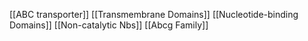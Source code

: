[[ABC transporter]]
[[Transmembrane Domains]]
[[Nucleotide-binding Domains]]
[[Non-catalytic Nbs]]
[[Abcg Family]]
